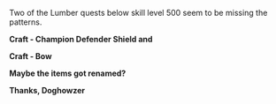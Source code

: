 ---
---
Two of the Lumber quests below skill level 500 seem to be missing the patterns.

**Craft - Champion Defender Shield and**

**Craft - Bow**

**Maybe the items got renamed?**

**Thanks, Doghowzer**